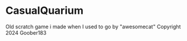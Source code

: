 # CasualQuarium
 Old scratch game i made when I used to go by "awesomecat"
Copyright 2024 Goober183
